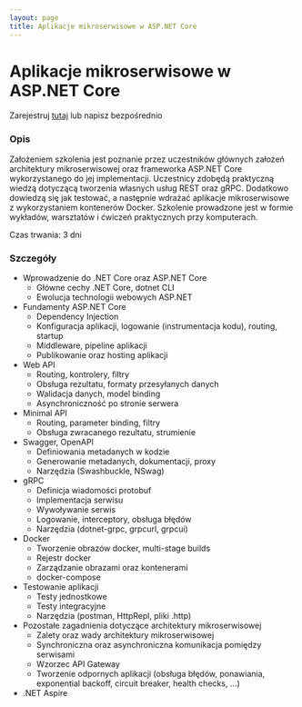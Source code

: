 ```yaml
---
layout: page
title: Aplikacje mikroserwisowe w ASP.NET Core
---
```

# Aplikacje mikroserwisowe w ASP.NET Core

Zarejestruj [tutaj](https://www.comarch.pl/szkolenia/programowanie/net-c/aplikacje-mikroserwisowe-w-aspnet-core/) lub napisz bezpośrednio
### Opis

Założeniem szkolenia jest poznanie przez uczestników głównych założeń architektury mikroserwisowej oraz frameworka ASP.NET Core wykorzystanego do jej implementacji. Uczestnicy zdobędą praktyczną wiedzą dotyczącą tworzenia własnych usług REST oraz gRPC. Dodatkowo dowiedzą się jak testować, a następnie wdrażać aplikacje mikroserwisowe z wykorzystaniem kontenerów Docker. Szkolenie prowadzone jest w formie wykładów, warsztatów i ćwiczeń praktycznych przy komputerach.

Czas trwania: 3 dni
### Szczegóły

- Wprowadzenie do .NET Core oraz ASP.NET Core
	- Główne cechy .NET Core, dotnet CLI
	- Ewolucja technologii webowych ASP.NET 
- Fundamenty ASP.NET Core
	- Dependency Injection
	- Konfiguracja aplikacji, logowanie (instrumentacja kodu), routing, startup
	- Middleware, pipeline aplikacji
	- Publikowanie oraz hosting aplikacji
- Web API
	- Routing, kontrolery, filtry
	- Obsługa rezultatu, formaty przesyłanych danych
	- Walidacja danych, model binding
	- Asynchroniczność po stronie serwera
- Minimal API
	- Routing, parameter binding, filtry
	- Obsługa zwracanego rezultatu, strumienie
- Swagger, OpenAPI
	- Definiowania metadanych w kodzie
	- Generowanie metadanych, dokumentacji, proxy
	- Narzędzia (Swashbuckle, NSwag)
- gRPC
	- Definicja wiadomości protobuf
	- Implementacja serwisu
	- Wywoływanie serwis
	- Logowanie, interceptory, obsługa błędów
	- Narzędzia (dotnet-grpc, grpcurl, grpcui)
- Docker
	- Tworzenie obrazów docker, multi-stage builds
	- Rejestr docker
	- Zarządzanie obrazami oraz kontenerami
	- docker-compose
- Testowanie aplikacji
	- Testy jednostkowe
	- Testy integracyjne
	- Narzędzia (postman, HttpRepl, pliki .http)
- Pozostałe zagadnienia dotyczące architektury mikroserwisowej
	- Zalety oraz wady architektury mikroserwisowej
	- Synchroniczna oraz asynchroniczna komunikacja pomiędzy serwisami
	- Wzorzec API Gateway
	- Tworzenie odpornych aplikacji (obsługa błędów, ponawiania, exponential backoff, circuit breaker, health checks, ...)
- .NET Aspire
